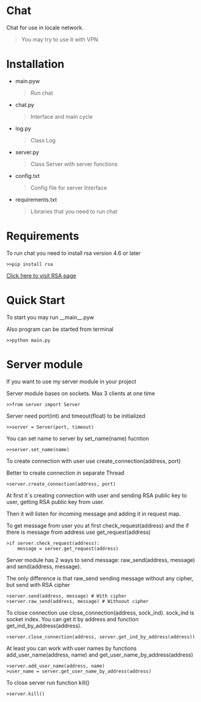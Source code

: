 # Chat
Chat for use in locale network.
>You may try to use it with VPN

# Installation
+ main.pyw 
    >Run chat
+ chat.py
    >Interface and main cycle                                                                                      
+ log.py
    >Class Log
+ server.py
    >Class Server with server functions
+ config.txt
    >Config file for server Interface
+ requirements.txt
    >Libraries that you need to run chat

# Requirements
To run chat you need to install rsa version 4.6 or later
>
    >>pip install rsa
[Click here to visit RSA page](https://pypi.org/project/rsa/4.6/)

# Quick Start
To start you may run \_\_main\_\_.pyw

Also program can be started from terminal
>
    >>python main.py
    
# Server module
If you want to use my server module in your project

Server module bases on sockets. Max 3 clients at one time
>
    >>from server import Server
Server need port(int) and timeout(float) to be initialized
>
    >>server = Server(port, timeout)
You can set name to server by set_name(name) fucntion
>
    >>server.set_name(name)
To create connection with user use create_connection(address, port)

Better to create connection in separate Thread
>
    >server.create_connection(address, port)
At first it`s creating connection with user and sending RSA public key to user, getting RSA public key from user.

Then it will listen for incoming message and adding it in request map.

To get message from user you at first check_request(address)
and the if there is message from address use get_request(address)
>
    >if server.check_request(address):
        message = server.get_request(address)
Server module has 2 ways to send message: raw_send(address, message) and send(address, message). 

The only difference is that raw_send sending message without any cipher, but send with RSA cipher
>
    >server.send(address, message) # With cipher
    >server.raw_send(address, message) # Withoout cipher

To close connection use close_connection(address, sock_ind). sock_ind is socket index.
You can get it by address and function get_ind_by_address(address).
>
    >server.close_connection(address, server.get_ind_by_address(address))
At least you can work with user names by functions add_user_name(address, name) 
and get_user_name_by_address(address)
>
    >server.add_user_name(address, name)
    >user_name = server.get_user_name_by_address(address)
To close server run function kill()
>
    >server.kill()